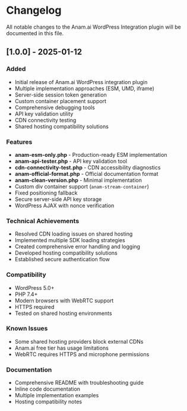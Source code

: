 # Changelog

All notable changes to the Anam.ai WordPress Integration plugin will be documented in this file.

## [1.0.0] - 2025-01-12

### Added
- Initial release of Anam.ai WordPress integration plugin
- Multiple implementation approaches (ESM, UMD, iframe)
- Server-side session token generation
- Custom container placement support
- Comprehensive debugging tools
- API key validation utility
- CDN connectivity testing
- Shared hosting compatibility solutions

### Features
- **anam-esm-only.php** - Production-ready ESM implementation
- **anam-api-tester.php** - API key validation tool
- **cdn-connectivity-test.php** - CDN accessibility diagnostics
- **anam-official-format.php** - Official documentation format
- **anam-clean-version.php** - Minimal implementation
- Custom div container support (`anam-stream-container`)
- Fixed positioning fallback
- Secure server-side API key storage
- WordPress AJAX with nonce verification

### Technical Achievements
- Resolved CDN loading issues on shared hosting
- Implemented multiple SDK loading strategies
- Created comprehensive error handling and logging
- Developed hosting compatibility solutions
- Established secure authentication flow

### Compatibility
- WordPress 5.0+
- PHP 7.4+
- Modern browsers with WebRTC support
- HTTPS required
- Tested on shared hosting environments

### Known Issues
- Some shared hosting providers block external CDNs
- Anam.ai free tier has usage limitations
- WebRTC requires HTTPS and microphone permissions

### Documentation
- Comprehensive README with troubleshooting guide
- Inline code documentation
- Multiple implementation examples
- Hosting compatibility notes
